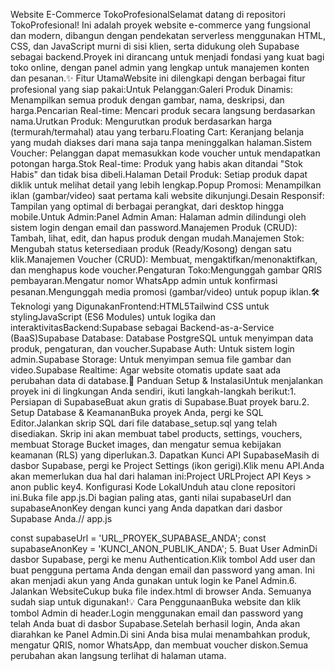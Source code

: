 Website E-Commerce TokoProfesionalSelamat datang di repositori TokoProfesional! Ini adalah proyek website e-commerce yang fungsional dan modern, dibangun dengan pendekatan serverless menggunakan HTML, CSS, dan JavaScript murni di sisi klien, serta didukung oleh Supabase sebagai backend.Proyek ini dirancang untuk menjadi fondasi yang kuat bagi toko online, dengan panel admin yang lengkap untuk manajemen konten dan pesanan.✨ Fitur UtamaWebsite ini dilengkapi dengan berbagai fitur profesional yang siap pakai:Untuk Pelanggan:Galeri Produk Dinamis: Menampilkan semua produk dengan gambar, nama, deskripsi, dan harga.Pencarian Real-time: Mencari produk secara langsung berdasarkan nama.Urutkan Produk: Mengurutkan produk berdasarkan harga (termurah/termahal) atau yang terbaru.Floating Cart: Keranjang belanja yang mudah diakses dari mana saja tanpa meninggalkan halaman.Sistem Voucher: Pelanggan dapat memasukkan kode voucher untuk mendapatkan potongan harga.Stok Real-time: Produk yang habis akan ditandai "Stok Habis" dan tidak bisa dibeli.Halaman Detail Produk: Setiap produk dapat diklik untuk melihat detail yang lebih lengkap.Popup Promosi: Menampilkan iklan (gambar/video) saat pertama kali website dikunjungi.Desain Responsif: Tampilan yang optimal di berbagai perangkat, dari desktop hingga mobile.Untuk Admin:Panel Admin Aman: Halaman admin dilindungi oleh sistem login dengan email dan password.Manajemen Produk (CRUD): Tambah, lihat, edit, dan hapus produk dengan mudah.Manajemen Stok: Mengubah status ketersediaan produk (Ready/Kosong) dengan satu klik.Manajemen Voucher (CRUD): Membuat, mengaktifkan/menonaktifkan, dan menghapus kode voucher.Pengaturan Toko:Mengunggah gambar QRIS pembayaran.Mengatur nomor WhatsApp admin untuk konfirmasi pesanan.Mengunggah media promosi (gambar/video) untuk popup iklan.🛠️ Teknologi yang DigunakanFrontend:HTML5Tailwind CSS untuk stylingJavaScript (ES6 Modules) untuk logika dan interaktivitasBackend:Supabase sebagai Backend-as-a-Service (BaaS)Supabase Database: Database PostgreSQL untuk menyimpan data produk, pengaturan, dan voucher.Supabase Auth: Untuk sistem login admin.Supabase Storage: Untuk menyimpan semua file gambar dan video.Supabase Realtime: Agar website otomatis update saat ada perubahan data di database.🚀 Panduan Setup & InstalasiUntuk menjalankan proyek ini di lingkungan Anda sendiri, ikuti langkah-langkah berikut:1. Persiapan di SupabaseBuat akun gratis di Supabase.Buat proyek baru.2. Setup Database & KeamananBuka proyek Anda, pergi ke SQL Editor.Jalankan skrip SQL dari file database_setup.sql yang telah disediakan. Skrip ini akan membuat tabel products, settings, vouchers, membuat Storage Bucket images, dan mengatur semua kebijakan keamanan (RLS) yang diperlukan.3. Dapatkan Kunci API SupabaseMasih di dasbor Supabase, pergi ke Project Settings (ikon gerigi).Klik menu API.Anda akan memerlukan dua hal dari halaman ini:Project URLProject API Keys > anon public key4. Konfigurasi Kode LokalUnduh atau clone repositori ini.Buka file app.js.Di bagian paling atas, ganti nilai supabaseUrl dan supabaseAnonKey dengan kunci yang Anda dapatkan dari dasbor Supabase Anda.// app.js

const supabaseUrl = 'URL_PROYEK_SUPABASE_ANDA';
const supabaseAnonKey = 'KUNCI_ANON_PUBLIK_ANDA';
5. Buat User AdminDi dasbor Supabase, pergi ke menu Authentication.Klik tombol Add user dan buat pengguna pertama Anda dengan email dan password yang aman. Ini akan menjadi akun yang Anda gunakan untuk login ke Panel Admin.6. Jalankan WebsiteCukup buka file index.html di browser Anda. Semuanya sudah siap untuk digunakan!💡 Cara PenggunaanBuka website dan klik tombol Admin di header.Login menggunakan email dan password yang telah Anda buat di dasbor Supabase.Setelah berhasil login, Anda akan diarahkan ke Panel Admin.Di sini Anda bisa mulai menambahkan produk, mengatur QRIS, nomor WhatsApp, dan membuat voucher diskon.Semua perubahan akan langsung terlihat di halaman utama.
